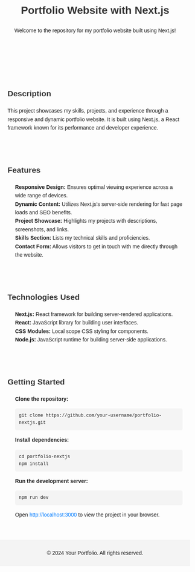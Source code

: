 
</head>
<body>

<style>
  body {
  font-family: Arial, sans-serif;
  line-height: 1.6;
  margin: 0;
  padding: 0;
}

header, section, footer {
  padding: 20px;
}

h1, h2 {
  color: #333;
}

header h1 {
  margin-top: 0;
}

ul, ol {
  list-style: none;
  padding-left: 20px;
}

pre {
  background-color: #f4f4f4;
  padding: 10px;
  overflow-x: auto;
  border-radius: 5px;
}

code {
  font-family: "Courier New", Courier, monospace;
}

a {
  color: #007bff;
  text-decoration: none;
}

a:hover {
  text-decoration: underline;
}

footer {
  background-color: #f4f4f4;
  text-align: center;
  margin-top: 20px;
  padding: 10px 0;
}

</style>

  <header>
    <h1>Portfolio Website with Next.js</h1>
    <p>Welcome to the repository for my portfolio website built using Next.js!</p>
  </header>

  <section>
    <h2>Description</h2>
    <p>This project showcases my skills, projects, and experience through a responsive and dynamic portfolio website. It is built using Next.js, a React framework known for its performance and developer experience.</p>
  </section>

  <section>
    <h2>Features</h2>
    <ul>
      <li><strong>Responsive Design:</strong> Ensures optimal viewing experience across a wide range of devices.</li>
      <li><strong>Dynamic Content:</strong> Utilizes Next.js's server-side rendering for fast page loads and SEO benefits.</li>
      <li><strong>Project Showcase:</strong> Highlights my projects with descriptions, screenshots, and links.</li>
      <li><strong>Skills Section:</strong> Lists my technical skills and proficiencies.</li>
      <li><strong>Contact Form:</strong> Allows visitors to get in touch with me directly through the website.</li>
    </ul>
  </section>

  <section>
    <h2>Technologies Used</h2>
    <ul>
      <li><strong>Next.js:</strong> React framework for building server-rendered applications.</li>
      <li><strong>React:</strong> JavaScript library for building user interfaces.</li>
      <li><strong>CSS Modules:</strong> Local scope CSS styling for components.</li>
      <li><strong>Node.js:</strong> JavaScript runtime for building server-side applications.</li>
    </ul>
  </section>

  <section>
    <h2>Getting Started</h2>
    <ol>
      <li><strong>Clone the repository:</strong>
        <pre><code>git clone https://github.com/your-username/portfolio-nextjs.git</code></pre>
      </li>
      <li><strong>Install dependencies:</strong>
        <pre><code>cd portfolio-nextjs<br>npm install</code></pre>
      </li>
      <li><strong>Run the development server:</strong>
        <pre><code>npm run dev</code></pre>
        <p>Open <a href="http://localhost:3000">http://localhost:3000</a> to view the project in your browser.</p>
      </li>
    </ol>
  </section>

  <footer>
    <p>&copy; 2024 Your Portfolio. All rights reserved.</p>
  </footer>

</body>
</html>
 
